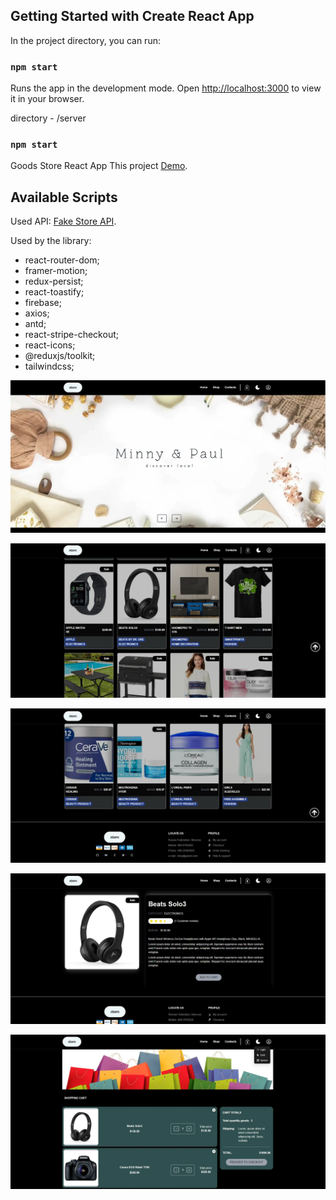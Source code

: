 ## Getting Started with Create React App

In the project directory, you can run:

### `npm start`

Runs the app in the development mode.
Open [http://localhost:3000](http://localhost:3000) to view it in your browser.

directory - /server

### `npm start`

Goods Store React App
This project [Demo](https://konst1984.github.io/goods_store/).

## Available Scripts

Used API: [Fake Store API](https://fakestoreapiserver.reactbd.com/walmart).

Used by the library:

- react-router-dom;
- framer-motion;
- redux-persist;
- react-toastify;
- firebase;
- axios;
- antd;
- react-stripe-checkout;
- react-icons;
- @reduxjs/toolkit;
- tailwindcss;

![image](./client/src/assets/main.webp)

![image](./client/src/assets/products-list.webp)

![image](./client/src/assets/footer.webp)

![image](./client/src/assets/single-product.webp)

![image](./client/src/assets/cart.webp)
